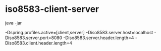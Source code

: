 # iso8583-client-server

java -jar <jar file in target folder>

-Dspring.profiles.active=[client,server]
-Diso8583.server.host=localhost
-Diso8583.server.port=8080
-Diso8583.server.header.length=4
-Diso8583.client.header.length=4
